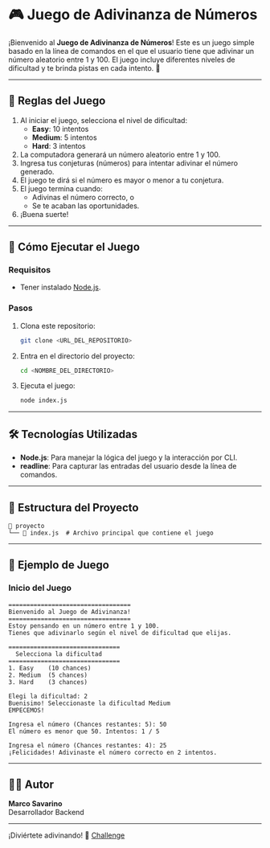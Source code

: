 
# 🎮 Juego de Adivinanza de Números

¡Bienvenido al **Juego de Adivinanza de Números**! Este es un juego simple basado en la línea de comandos en el que el usuario tiene que adivinar un número aleatorio entre 1 y 100. El juego incluye diferentes niveles de dificultad y te brinda pistas en cada intento. 🚀

---

## 📝 Reglas del Juego

1. Al iniciar el juego, selecciona el nivel de dificultad:
   - **Easy**: 10 intentos
   - **Medium**: 5 intentos
   - **Hard**: 3 intentos
2. La computadora generará un número aleatorio entre 1 y 100.
3. Ingresa tus conjeturas (números) para intentar adivinar el número generado.
4. El juego te dirá si el número es mayor o menor a tu conjetura.
5. El juego termina cuando:
   - Adivinas el número correcto, o
   - Se te acaban las oportunidades.
6. ¡Buena suerte!

---

## 🚀 Cómo Ejecutar el Juego

### **Requisitos**
- Tener instalado [Node.js](https://nodejs.org).

### **Pasos**
1. Clona este repositorio:
   ```bash
   git clone <URL_DEL_REPOSITORIO>
   ```
2. Entra en el directorio del proyecto:
   ```bash
   cd <NOMBRE_DEL_DIRECTORIO>
   ```
3. Ejecuta el juego:
   ```bash
   node index.js
   ```

---

## 🛠️ Tecnologías Utilizadas

- **Node.js**: Para manejar la lógica del juego y la interacción por CLI.
- **readline**: Para capturar las entradas del usuario desde la línea de comandos.

---

## 📂 Estructura del Proyecto

```
📁 proyecto
└── 📄 index.js  # Archivo principal que contiene el juego
```

---

## 🧪 Ejemplo de Juego

### **Inicio del Juego**
```plaintext
==================================
Bienvenido al Juego de Adivinanza!
==================================
Estoy pensando en un número entre 1 y 100.
Tienes que adivinarlo según el nivel de dificultad que elijas.

===============================
  Selecciona la dificultad
===============================
1. Easy    (10 chances)
2. Medium  (5 chances)
3. Hard    (3 chances)

Elegi la dificultad: 2
Buenisimo! Seleccionaste la dificultad Medium
EMPECEMOS!

Ingresa el número (Chances restantes: 5): 50
El número es menor que 50. Intentos: 1 / 5

Ingresa el número (Chances restantes: 4): 25
¡Felicidades! Adivinaste el número correcto en 2 intentos.
```

---

## 👨‍💻 Autor

**Marco Savarino**  
Desarrollador Backend

---

¡Diviértete adivinando! 🎉
[Challenge](https://roadmap.sh/projects/number-guessing-game)

